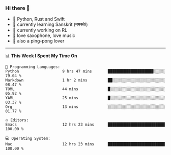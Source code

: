 ### Hi there 👋

- 📙 Python, Rust and Swift
- 🌱 currently learning Sanskrit (नमस्ते!)
- 🔭 currently working on RL
- 🎷 love saxophone, love music
- 🏓 also a ping-pong lover

<!--
**ZiqinGong/ZiqinGong** is a ✨ _special_ ✨ repository because its `README.md` (this file) appears on your GitHub profile.

Here are some ideas to get you started:

- 🔭 I’m currently working on ...
- 🌱 I’m currently learning ...
- 👯 I’m looking to collaborate on ...
- 🤔 I’m looking for help with ...
- 💬 Ask me about ...
- 📫 gongzq0301@sjtu.edu.cn
- 😄 Pronouns: ...
- ⚡ Fun fact: ...
-->

---

<!--START_SECTION:waka-->
📊 **This Week I Spent My Time On** 

```text
💬 Programming Languages: 
Python                   9 hrs 47 mins       ████████████████████░░░░░   79.04 % 
Markdown                 1 hr 2 mins         ██░░░░░░░░░░░░░░░░░░░░░░░   08.47 % 
TOML                     44 mins             █░░░░░░░░░░░░░░░░░░░░░░░░   05.92 % 
YAML                     25 mins             █░░░░░░░░░░░░░░░░░░░░░░░░   03.37 % 
Org                      13 mins             ░░░░░░░░░░░░░░░░░░░░░░░░░   01.77 % 

🔥 Editors: 
Emacs                    12 hrs 23 mins      █████████████████████████   100.00 % 

💻 Operating System: 
Mac                      12 hrs 23 mins      █████████████████████████   100.00 % 
```


<!--END_SECTION:waka-->
